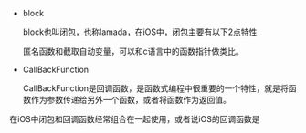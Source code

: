 * block

	block也叫闭包，也称lamada，在iOS中，闭包主要有以下2点特性
	
	匿名函数和截取自动变量，可以和c语言中的函数指针做类比。


* CallBackFunction

	CallBackFunction是回调函数，是函数式编程中很重要的一个特性，就是将函数作为参数传递给另外一个函数，或者将函数作为返回值。
	


在iOS中闭包和回调函数经常组合在一起使用，或者说iOS的回调函数是
	